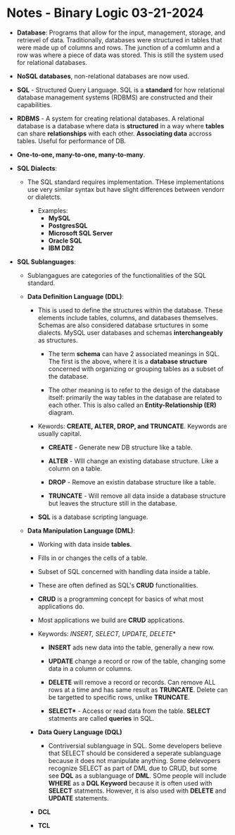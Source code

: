 # Notes - Binary Logic 03-21-2024 #

* **Database**: Programs that allow for the input, management, storage, and
  retrievel of data. Traditionally, databases were structured in tables that
  were made up of columns and rows. The junction of a comlumn and a row was
  where a piece of data was stored. This is still the system used for 
  relational databases. 

* **NoSQL databases**, non-relational databases are now used.

* **SQL** - Structured Query Language. SQL is a **standard** for how relational
  database management systems (RDBMS) are constructed and their capabilities.

* **RDBMS** - A system for creating relational databases. A relational database
  is a database where data is **structured** in a way where **tables** can
  share **relationships** with each other. **Associating data** accross tables.
  Useful for performance of DB.

* **One-to-one, many-to-one, many-to-many**.

* **SQL Dialects**:
    * The SQL standard requires implementation. THese implementations use very
      similar syntax but have slight differences between vendorr or dialetcts.

      * Examples:
        * **MySQL**
        * **PostgresSQL**
        * **Microsoft SQL Server**
        * **Oracle SQL**
        * **IBM DB2**

* **SQL Sublanguages**:
  * Sublangagues are categories of the functionalities of the SQL standard. 

  * **Data Definition Language (DDL)**:
    * This is used to define the structures within the database. These elements
      include tables, columns, and databases themselves. Schemas are also
      considered database srtuctures in some dialects. MySQL user databases
      and schemas **interchangeably** as structures. 

        * The term **schema** can have 2 associated meanings in SQL. The first
          is the above, where it is a **database structure** concerned with
          organizing or grouping tables as a subset of the database.

        * The other meaning is to refer to the design of the database itself:
          primarily the way tables in the database are related to each other. 
          This is also called an **Entity-Relationship (ER)** diagram.
        
    * Kewords: **CREATE, ALTER, DROP, and TRUNCATE**. Keywords are usually
      capital.
        * **CREATE** - Generate new DB structure like a table.
        
        * **ALTER** - WIll change an existing database structure. Like a column
          on a table.
        
        * **DROP** - Remove an existin database structure like a table.
        
        * **TRUNCATE** - Will remove all data inside a database structure but
          leaves the structure still in the database.
  
    * **SQL** is a database scripting language.

  * **Data Manipulation Language (DML)**: 
    * Working with data inside **tables**.
    * Fills in or changes the cells of a table.
    * Subset of SQL concerned with handling data inside a table.
    * These are often defined as SQL's **CRUD** functionalities.
    * **CRUD** is a programming concept for basics of what most applications do.
    * Most applications we build are **CRUD** applications.
    
    * Keywords: **INSERT, SELECT*, UPDATE, DELETE**
      * **INSERT** ads new data into the table, generally a new row.
      
      * **UPDATE** change a record or row of the table, changing some data in a
        column or columns.

      * **DELETE** will remove a record or records. Can remove ALL rows at a 
        time and has same result as **TRUNCATE**. Delete can be targetted to
        specific rows, unlike **TRUNCATE**. 

      * **SELECT\*** - Access or read data from the table. **SELECT** statments
        are called **queries** in SQL.

    * **Data Query Language (DQL)**
        * Contriversial sublanguage in SQL. Some developers believe that SELECT
          should be considered a seperate sublanguage because it does not
          manipulate anything. Some delevopers recognize SELECT as part of DML
          due to CRUD, but some see **DQL** as a sublanguage of **DML**. SOme
          people will include **WHERE** as a **DQL Keyword** because it is
          often used with **SELECT** statments. However, it is also used with
          **DELETE** and **UPDATE** statements. 

    * **DCL**
    * **TCL**